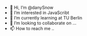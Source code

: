 - 👋 Hi, I’m @danySnow
- 👀 I’m interested in JavaScribt
- 🌱 I’m currently learning at TU Berlin
- 💞️ I’m looking to collaborate on ...
- 📫 How to reach me ..
